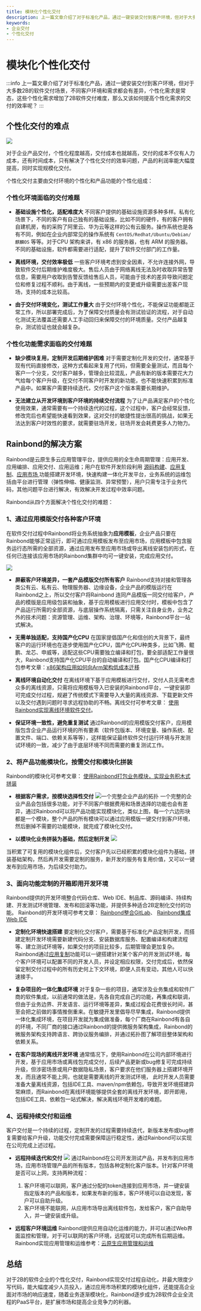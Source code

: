 ```yaml
---
title: 模块化个性化交付
description: 上一篇文章介绍了对于标准化产品，通过一键安装交付到客户环境，但对于大多数2B的软件交付场景，不同客户环境和需求都会有差异，个性化需求是常态，这些个性化需求增加了2B软件交付难度，那么又该如何提高个性化需求的交付的效率呢？
keywords:
- 企业交付
- 个性化交付
---
```


# 模块化个性化交付

:::info
上一篇文章介绍了对于标准化产品，通过一键安装交付到客户环境，但对于大多数2B的软件交付场景，不同客户环境和需求都会有差异，个性化需求是常态，这些个性化需求增加了2B软件交付难度，那么又该如何提高个性化需求的交付的效率呢？
:::

<!--truncate-->


## 个性化交付的难点

![](https://grstatic.oss-cn-shanghai.aliyuncs.com/case/2022/04/06/16483950818734.jpg)

对于企业产品交付，个性化程度越高，交付成本也就越高，交付的成本不仅有人力成本，还有时间成本，只有解决了个性化交付的效率问题，产品的利润率能大幅度提高，同时实现规模化交付。

个性化交付主要由交付环境的个性化和产品功能的个性化组成：

### 个性化环境面临的交付难题

- **基础设施个性化，适配难度大**
不同客户提供的基础设施资源多种多样。私有化场景下，不同的客户有自己独有的基础设施，比如不同的硬件，有的客户拥有自建机房，有的采购了阿里云、华为云等这样的公有云服务。操作系统也是各有不同，例如在企业内部常见的操作系统有 `CentOS/Redhat/Ubuntu/Debian/麒麟OS` 等等。对于CPU 架构来讲，有 x86 的服务器，也有 ARM 的服务器。不同的基础设施，软件都需要进行适配，提升了软件交付部门的工作量。

- **离线环境，交付效率极低**
一些客户环境考虑到安全因素，不允许连接外网，导致软件交付后期维护难度极大。售后人员由于网络离线无法及时收取异常告警信息，需要用户收取到告警反馈给售后人员，可能由于技术的差异导致问题定位和修复过程不顺利。由于离线，一些预期内的变更或升级需要出差客户现场，支持的成本比较高。

- **由于交付环境变化，测试工作量大**
由于交付环境个性化，不能保证功能都能正常工作，所以部署完成后，为了保障交付质量会有测试验证的流程，对于自动化测试无法覆盖还需要人工手动回归来保障交付的环境质量。交付产品越复杂，测试验证也就会越复杂。

### 个性化功能需求面临的交付难题

- **缺少模块复用，定制开发后期维护困难**
对于需要定制化开发的交付，通常基于现有代码直接修改，这种方式看起来复用了代码，但需要全量测试，而且每个客户一个分支，交付客户越多，管理会比较混乱，产品有新的版本需要花大力气给每个客户升级，在交付不同客户时开发的新功能，也不能快速积累到标准产品中。如果客户需要持续迭代，交付客户这个版本需要长期维护。


- **无法建立从开发环境到客户环境的持续交付流程**
为了让产品满足客户的个性化使用效果，通常需要有一个持续迭代的过程，这个过程中，客户会经常反馈，修改完后也希望能快速看到效果，这对交付的敏捷性提出很高的挑战，如果无法达到客户时效性的要求，就需要驻场开发，驻场开发会耗费更多人力物力。



## Rainbond的解决方案

Rainbond是云原生多云应用管理平台，提供应用的全生命周期管理：应用开发、应用编排、应用交付、应用运维；用户在软件开发阶段利用 [源码构建](https://www.rainbond.com/docs/component-create/language-support/)、[应用复制](https://www.rainbond.com/docs/user-manual/component-dev/app_copy/)、[应用市场 ](https://www.rainbond.com/docs/enterprise-manager/enterprise/appcenter/)功能搭建开发环境，快速构建一体化开发平台，业务系统的运维包括由平台进行管理（弹性伸缩、健康监测、异常预警），用户只需专注于业务代码，其他问题平台进行解决，有效解决开发过程中效率问题。

Rainbond从四个方面解决个性化交付的难题：

### 1、通过应用模版交付各种客户环境


在软件交付过程中Rainbond将业务系统抽象为**应用模板**，企业产品只要在Rainbond能够正常运行，即可通过应用模板发布至应用市场，应用模板中包含服务运行态所需的全部资源，通过应用发布至应用市场或导出离线安装包的形式，在任何已连接该应用市场的Rainbond集群中均可一键安装，完成应用交付。

![](https://grstatic.oss-cn-shanghai.aliyuncs.com/case/2022/04/06/16488321842140.jpg)


- **屏蔽客户环境差异，一套产品模版交付所有客户**
Rainbond支持对接和管理各类公有云、私有云、物理服务器、边缘设备，企业产品的模版运行在Rainbond之上，所以交付客户将Rainbond 连同产品模版一同交付给客户，产品的模版是应用级包装和抽象，基于应用模板进行应用交付时，模板中包含了产品运行所需的全部资源，与底层操作系统隔离，只需关注自身业务，业务之外的技术问题：资源管理、运维、架构、治理、环境等，Rainbond平台一站式解决。

- **无需单独适配，支持国产化CPU**
在国家提倡国产化和信创的大背景下，最终客户的运行环境也在逐步使用国产化CPU，国产化CPU种类多，比如飞腾、鲲鹏、龙芯、申威等，适配这些CPU需要独立编译和打包，要全部适配工作量很大，Rainbond支持国产化CPU平台的自动编译和打包。国产化CPU编译和打包参考文章：[x86架构应用如何向Arm架构低成本迁移](https://mp.weixin.qq.com/s/1QjDk-q5Yn0md077WjdlaA)

- **离线环境自动化交付**
在离线环境下基于应用模板进行交付，交付人员无需考虑众多的离线资源，只需将应用模板导入已安装的Rainbond平台，一键安装即可完成交付过程，规避了传统模式下需要导入大量的离线资源、下载更新文件以及交付遇到问题时寻求远程协助的不畅。离线交付可参考文章： [使用Rainbond实现离线环境软件交付](https://mp.weixin.qq.com/s/7_i-UbVBxcAEoGaxuuET3w)。

- **保证环境一致性，避免重复测试**
通过Rainbond的应用模版交付客户，应用模版包含企业产品运行环境的所有要素（软件包版本、环境变量、操作系统、配置文件、端口、依赖关系等等），这样能保证最终软件交付运行环境与开发测试环境的一致，减少了由于底层环境不同而需要的重复测试工作。

### 2、将产品功能模块化，按需交付和模块化拼装

Rainbond的模块化可参考文章： [使用Rainbond打包业务模块，实现业务积木式拼装](https://mp.weixin.qq.com/s/liHYLDmBgcHuhOfODlwJvQ)

- **根据客户需求，按模块选择性交付**
![一个完整企业产品的拓扑](https://grstatic.oss-cn-shanghai.aliyuncs.com/case/2022/04/06/16488357299292.jpg)
一个完整的企业产品会包括很多功能，对于不同客户根据费用和场景选择的功能也会有差异，通过Rainbond可以将产品功能实现模块化，类似上图，每一个六边形块都是一个模块，整个产品的所有模块可以通过应用模版一键交付到客户环境，然后删掉不需要的功能模块，就完成了模块化交付。


- **以模块化业务拼装为基础，然后定制开发**
![](https://grstatic.oss-cn-shanghai.aliyuncs.com/case/2022/04/06/16488789151193.jpg)

当积累了可复用的模块化组件后，交付客户先以已经积累的模块化组件为基础，拼装基础架构，然后再开发需要定制的服务，新开发的服务有复用价值，又可以一键发布到应用市场，为后续交付助力。

### 3、面向功能定制的开箱即用开发环境
Rainbond提供的开发环境整合代码仓库、Web IDE、制品库、源码编译、持续构建、开发测试环境管理、发布和回滚等功能，并提供多种适合2B定制化交付的功能。
Rainbond的开发环境可参考文章： [Rainbond整合GitLab](https://mp.weixin.qq.com/s/JtV2gvPLC22jbPTeLQJqyA)、 [Rainbond集成Web IDE](https://mp.weixin.qq.com/s/issS7iz6r6WGlPpEqprvvA)

- **定制化环境快速搭建**
要定制化交付客户，需要基于标准化产品定制开发，而搭建定制开发环境需要新建代码分支、安装数据库服务、配置编译和构建流程等、建立测试环境等，如果交付的项目比较多，后期管理会更加复杂。Rainbond通过[应用复制](https://www.rainbond.com/docs/use-manual/user-manual/component-dev/app_copy/)功能可以一键搭建针对某个客户的开发测试环境，每个客户环境可以配置不同的开发人员，并设定相应权限，交付完成后，依然保留定制交付过程中的所有历史何上下文环境，即便人员有变动，其他人可以快速接手。

- **复杂项目的一体化集成环境**
对于复杂一些的项目，通常涉及业务集成和软件厂商的软件集成，以前通常的做法是，先各自完成自己的功能，再集成和联调，但由于业务边界、开发语言、运行环境等差异，集成过程会花费很长时间，甚至会把之前做的事情推倒重来。在敏捷开发里倡导尽早集成，Rainbond提供一体化集成环境，在项目开发就为集成做准备，每个厂商在Rainbond有各自的环境，不同厂商的接口通过Rainbond的提供微服务架构集成，Rainbond的微服务架构支持跨语言、跨协议服务编排，并通过拓扑图了解项目整体架构和依赖关系。

- **在客户现场的离线开发环境**
通常情况下，使用Rainbond在公司内部环境进行开发，基于应用市场或离线包完成交付，后续产品更新或bug修复可完成持续升级，但涉密场景或用户数据隐私场景，客户要求在他们服务器上搭建环境开发，而且通常不能上网，也就是需要离线的开发测试环境， 此时开发人员需要准备大量离线资源，包括IDE工具、maven/npm依赖包，导致开发环境搭建异常麻烦，而Rainbond在离线环境能够提供全套的离线开发环境，即开即用，包括IDE工具、依赖包一站式解决，解决离线环境开发难的难题。

### 4、远程持续交付和运维
客户交付是一个持续的过程，定制开发的过程需要持续迭代，新版本发布或bug修复需要给客户升级，功能交付完成需要保障运行稳定性，通过Rainbond可以实现在公司完成上述过程。

- **远程持续迭代和交付**
  ![](https://grstatic.oss-cn-shanghai.aliyuncs.com/case/2022/04/06/16491739922257.jpg)
  通过Rainbond在公司开发测试产品，并发布到应用市场，应用市场管理产品的所有版本，包括各种定制化客户版本。针对客户环境是否可以上网，支持两种流程：
    1. 客户环境可以联网，客户通过分配的token连接到应用市场，并一键安装指定版本的产品和版本，如果发布新的版本，客户环境可以自动发现，客户可以自助升级。
    2. 客户环境不能联网，从应用市场导出离线软件包，发给客户，客户自助导入，并一键安装或升级。

- **远程客户环境运维**
  Rainbond提供应用自动化运维的能力，并可以通过Web界面监控和管理，对于可以联网的客户环境，远程就可以完成所有后期运维。Rainbond实现应用管理和运维参考：[云原生应用管理和运维](https://mp.weixin.qq.com/s/T6WwbQJKaVgwwWwLLkjH9g)

## 总结

对于2B的软件企业的个性化交付，Rainbond实现交付过程自动化，并最大限度少写代码，能大幅度减少人员投入，通过应用市场积累的模块化组件，还能提高企业面对市场的响应速度，随着业务逐渐模块化，Rainbond逐步成为2B软件企业全流程的PaaS平台，是扩展市场和提高企业竞争力的利器。

